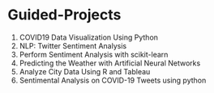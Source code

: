 # Guided-Projects

1. COVID19 Data Visualization Using Python
2. NLP: Twitter Sentiment Analysis
3. Perform Sentiment Analysis with scikit-learn
4. Predicting the Weather with Artificial Neural Networks
5. Analyze City Data Using R and Tableau
6. Sentimental Analysis on COVID-19 Tweets using python
